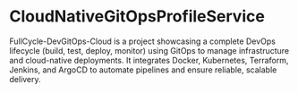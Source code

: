 # CloudNativeGitOpsProfileService
FullCycle-DevGitOps-Cloud is a project showcasing a complete DevOps lifecycle (build, test, deploy, monitor) using GitOps to manage infrastructure and cloud-native deployments. It integrates Docker, Kubernetes, Terraform, Jenkins, and ArgoCD to automate pipelines and ensure reliable, scalable delivery.
